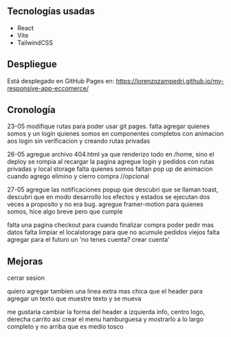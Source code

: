 ## Tecnologías usadas

- React
- Vite
- TailwindCSS

## Despliegue

Está desplegado en GitHub Pages en: https://lorenzozampedri.github.io/my-responsive-app-eccomerce/

## Cronología

23-05
modifique rutas para poder usar git pages. 
falta agregar quienes somos y un login
quienes somos en componentes completos con animacion aos
login sin verificacion y creando rutas privadas

26-05
agregue archivo 404.html ya que renderizo todo en /home, sino el deploy se rompia al recargar la pagina
agregue login y pedidos con rutas privadas y local storage
falta quienes somos
faltan pop up de animacion cuando agrego elimino y cierro compra //opcional

27-05
agregue las notificaciones popup que descubri que se llaman toast, descubri que en modo desarrollo los efectos y estados se ejecutan dos veces a proposito y no era bug.
agregue framer-motion para quienes somos, hice algo breve pero que cumple

falta una pagina checkout para cuando finalizar compra poder pedir mas datos
falta limpiar el localstorage para que no acumule pedidos viejos
falta agregar para el futuro un 'no tenes cuenta? crear cuenta'



## Mejoras 

cerrar sesion 

quiero agregar tambien una linea extra mas chica que el header para agregar un texto que muestre texto y se mueva

me gustaria cambiar la forma del header a izquierda info, centro logo, derecha carrito
asi crear el menu hamburguesa y mostrarlo a lo largo completo y no arriba que es medio tosco
